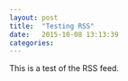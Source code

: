 ```yaml
---
layout: post
title:  "Testing RSS"
date:   2015-10-08 13:13:39
categories:
---
```

This is a test of the RSS feed.
